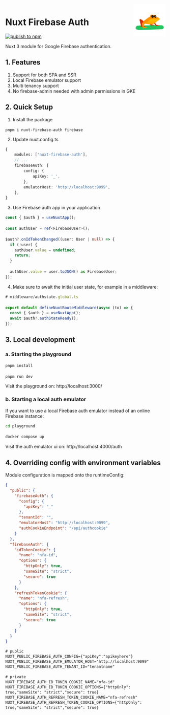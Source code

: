 <img align="right" height="100" src="./docs/frog.png">

# Nuxt Firebase Auth

[![publish to npm](https://github.com/JRaams/nuxt-firebase-auth-module/actions/workflows/publish.yml/badge.svg)](https://github.com/JRaams/nuxt-firebase-auth-module/actions/workflows/publish.yml)

Nuxt 3 module for Google Firebase authentication.

## 1. Features

1. Support for both SPA and SSR
2. Local Firebase emulator support
3. Multi tenancy support
4. No firebase-admin needed with admin permissions in GKE

## 2. Quick Setup

1. Install the package

`pnpm i nuxt-firebase-auth firebase`

2. Update nuxt.config.ts

```typescript
{
    modules: ['nuxt-firebase-auth'],
    // ...
    firebaseAuth: {
        config: {
            apiKey: '_',
        },
        emulatorHost: 'http://localhost:9099',
    },
}
```

3. Use Firebase auth app in your application

```typescript
const { $auth } = useNuxtApp();

const authUser = ref<FirebaseUser>();

$auth?.onIdTokenChanged((user: User | null) => {
  if (!user) {
    authUser.value = undefined;
    return;
  }

  authUser.value = user.toJSON() as FirebaseUser;
});
```

4. Make sure to await the initial user state, for example in a middleware:

```typescript
# middleware/authstate.global.ts

export default defineNuxtRouteMiddleware(async (to) => {
  const { $auth } = useNuxtApp();
  await $auth?.authStateReady();
});
```

## 3. Local development

### a. Starting the playground

```bash
pnpm install

pnpm run dev
```

Visit the playground on: http://localhost:3000/

### b. Starting a local auth emulator

If you want to use a local Firebase auth emulator instead of an online Firebase instance:

```bash
cd playground

docker compose up
```

Visit the auth emulator ui on: http://localhost:4000/auth

## 4. Overriding config with environment variables

Module configuration is mapped onto the runtimeConfig:

```json
{
  "public": {
    "firebaseAuth": {
      "config": {
        "apiKey": "_"
      },
      "tenantId": "",
      "emulatorHost": "http://localhost:9099",
      "authCookieEndpoint": "/api/authcookie"
    }
  },
  "firebaseAuth": {
    "idTokenCookie": {
      "name": "nfa-id",
      "options": {
        "httpOnly": true,
        "sameSite": "strict",
        "secure": true
      }
    },
    "refreshTokenCookie": {
      "name": "nfa-refresh",
      "options": {
        "httpOnly": true,
        "sameSite": "strict",
        "secure": true
      }
    }
  }
}
```

```shell
# public
NUXT_PUBLIC_FIREBASE_AUTH_CONFIG={"apiKey":"apikeyhere"}
NUXT_PUBLIC_FIREBASE_AUTH_EMULATOR_HOST="http://localhost:9099"
NUXT_PUBLIC_FIREBASE_AUTH_TENANT_ID="tenantname"

# private
NUXT_FIREBASE_AUTH_ID_TOKEN_COOKIE_NAME="nfa-id"
NUXT_FIREBASE_AUTH_ID_TOKEN_COOKIE_OPTIONS={"httpOnly": true,"sameSite": "strict","secure": true}
NUXT_FIREBASE_AUTH_REFRESH_TOKEN_COOKIE_NAME="nfa-refresh"
NUXT_FIREBASE_AUTH_REFRESH_TOKEN_COOKIE_OPTIONS={"httpOnly": true,"sameSite": "strict","secure": true}
```
